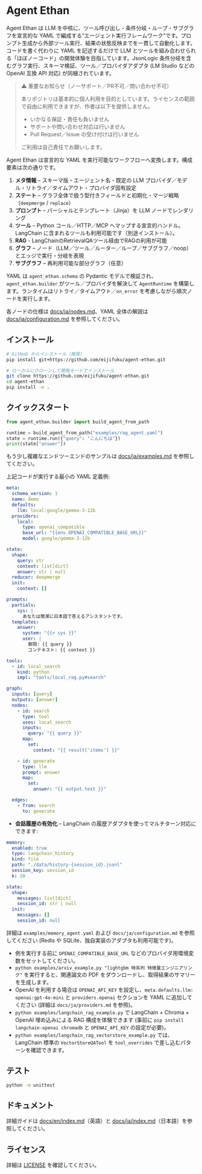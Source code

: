 # Agent Ethan
Agent Ethan は LLM を中核に、ツール呼び出し・条件分岐・ループ・サブグラフを宣言的な YAML で編成する“エージェント実行フレームワーク”です。プロンプト生成から外部ツール実行、結果の状態反映までを一貫して自動化します。コードを書く代わりに YAML を記述するだけで LLM とツールを組み合わせられる「ほぼノーコード」の開発体験を目指しています。JsonLogic 条件分岐を含むグラフ実行、スキーマ検証、ツール／プロバイダアダプタ (LM Studio などの OpenAI 互換 API 対応) が同梱されています。

> ⚠️ 重要なお知らせ（ノーサポート／PR不可／問い合わせ不可）
>
> 本リポジトリは基本的に個人利用を目的としています。ライセンスの範囲で自由に利用できますが、作者は以下を提供しません。
> - いかなる保証・責任も負いません
> - サポートや問い合わせ対応は行いません
> - Pull Request／Issue の受け付けは行いません
>
> ご利用は自己責任でお願いします。

Agent Ethan は宣言的な YAML を実行可能なワークフローへ変換します。構成要素は次の通りです。

1. **メタ情報** – スキーマ版・エージェント名・既定の LLM プロバイダ／モデル・リトライ／タイムアウト・プロバイダ固有設定
2. **ステート** – グラフ全体で扱う型付きフィールドと初期化・マージ戦略（`deepmerge` / `replace`）
3. **プロンプト** – パーシャルとテンプレート（Jinja）を LLM ノードでレンダリング
4. **ツール** – Python コール／HTTP／MCP へマップする宣言的ハンドル。LangChain に含まれるツールも利用可能です（別途インストール）。
5. **RAG** - LangChainのRetrievalQAツール経由でRAGの利用が可能
6. **グラフ** – ノード（LLM／ツール／ルーター／ループ／サブグラフ／noop）とエッジで実行・分岐を表現
7. **サブグラフ** – 再利用可能な部分グラフ（任意）

YAML は `agent_ethan.schema` の Pydantic モデルで検証され、`agent_ethan.builder` がツール／プロバイダを解決して `AgentRuntime` を構築します。ランタイムはリトライ／タイムアウト／`on_error` を考慮しながら順次ノードを実行します。

各ノードの仕様は [docs/ja/nodes.md](docs/ja/nodes.md)、YAML 全体の解説は [docs/ja/configuration.md](docs/ja/configuration.md) を参照してください。

## インストール

```bash
# GitHub からインストール（推奨）
pip install git+https://github.com/eijifuku/agent-ethan.git

# ローカルにクローンして開発モードでインストール
git clone https://github.com/eijifuku/agent-ethan.git
cd agent-ethan
pip install -e .
```

## クイックスタート

```python
from agent_ethan.builder import build_agent_from_path

runtime = build_agent_from_path("examples/rag_agent.yaml")
state = runtime.run({"query": "こんにちは"})
print(state["answer"])
```

もう少し複雑なエンドツーエンドのサンプルは [docs/ja/examples.md](docs/ja/examples.md) を参照してください。

上記コードが実行する最小の YAML 定義例:

```yaml
meta:
  schema_version: 1
  name: demo
  defaults:
    llm: local:google/gemma-3-12b
  providers:
    local:
      type: openai_compatible
      base_url: "{{env.OPENAI_COMPATIBLE_BASE_URL}}"
      model: google/gemma-3-12b

state:
  shape:
    query: str
    context: list[dict]
    answer: str | null
  reducer: deepmerge
  init:
    context: []

prompts:
  partials:
    sys: |
      あなたは簡潔に日本語で答えるアシスタントです。
  templates:
    answer:
      system: "{{> sys }}"
      user: |
        質問: {{ query }}
        コンテキスト: {{ context }}

tools:
  - id: local_search
    kind: python
    impl: "tools/local_rag.py#search"

graph:
  inputs: [query]
  outputs: [answer]
  nodes:
    - id: search
      type: tool
      uses: local_search
      inputs:
        query: "{{ query }}"
      map:
        set:
          context: "{{ result['items'] }}"

    - id: generate
      type: llm
      prompt: answer
      map:
        set:
          answer: "{{ output.text }}"

  edges:
    - from: search
      to: generate
```

- **会話履歴の有効化** – LangChain の履歴アダプタを使ってマルチターン対応にできます:

```yaml
memory:
  enabled: true
  type: langchain_history
  kind: file
  path: "./data/history-{session_id}.jsonl"
  session_key: session_id
  k: 20

state:
  shape:
    messages: list[dict]
    session_id: str | null
  init:
    messages: []
    session_id: null
```

詳細は `examples/memory_agent.yaml` および `docs/ja/configuration.md` を参照してください (Redis や SQLite、独自実装のアダプタも利用可能です)。

- 例を実行する前に `OPENAI_COMPATIBLE_BASE_URL` などのプロバイダ用環境変数をセットしてください。
- `python examples/arxiv_example.py "lightgbm 時系列 特徴量エンジニアリング"` を実行すると、関連論文の PDF をダウンロードし、取得結果のサマリーを生成します。
- OpenAI を利用する場合は `OPENAI_API_KEY` を設定し、`meta.defaults.llm: openai:gpt-4o-mini` と `providers.openai` セクションを YAML に追加してください (詳細は `docs/ja/providers.md` を参照)。
- `python examples/langchain_rag_example.py` で LangChain + Chroma + OpenAI 埋め込みによる RAG 構成を体験できます (事前に `pip install langchain-openai chromadb` と `OPENAI_API_KEY` の設定が必要)。
- `python examples/langchain_rag_vectorstore_example.py` では、LangChain 標準の `VectorStoreQATool` を `tool_overrides` で差し込むパターンを確認できます。

## テスト

```bash
python -m unittest
```

## ドキュメント

詳細ガイドは [docs/en/index.md](docs/en/index.md)（英語）と [docs/ja/index.md](docs/ja/index.md)（日本語）を参照してください。

## ライセンス

詳細は [LICENSE](LICENSE) を確認してください。
